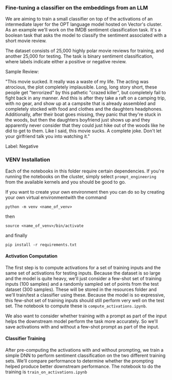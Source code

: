 ### Fine-tuning a classifier on the embeddings from an LLM

We are aiming to train a small classifier on top of the activations of an intermediate layer for the OPT language model hosted on Vector's cluster. As an example we'll work on the IMDB sentiment classification task. It's a boolean task that asks the model to classify the sentiment associated with a short movie review.

The dataset consists of 25,000 highly polar movie reviews for training, and another 25,000 for testing. The task is binary sentiment classification, where labels indicate either a positive or negative review.

Sample Review:

"This movie sucked. It really was a waste of my life. The acting was atrocious, the plot completely implausible. Long, long story short, these people get "terrorized" by this pathetic "crazed killer", but completely fail to fight back in any manner. And this is after they take a raft on a camping trip, with no gear, and show up at a campsite that is already assembled and completely stocked with food and clothes and the daughters headphones. Additionally, after their boat goes missing, they panic that they're stuck in the woods, but then the daughters boyfriend just shows up and they apparently never consider that they could just hike out of the woods like he did to get to them. Like I said, this movie sucks. A complete joke. Don't let your girlfriend talk you into watching it."

Label: Negative

### VENV Installation

Each of the notebooks in this folder require certain dependencies. If you're running the notebooks on the cluster, simply select `prompt_engineering` from the available kernels and you should be good to go.

If you want to create your own environment then you can do so by creating your own virtual environmentwith the command
```
python -m venv <name_of_venv>
```
then
```
source <name_of_venv>/bin/activate
```
and finally
```
pip install -r requirements.txt
```

#### Activation Computation

The first step is to compute activations for a set of training inputs and the same set of activations for testing inputs. Because the dataset is so large and the model is quite heavy, we'll just consider a few-shot set of training inputs (100 samples) and a randomly sampled set of points from the test dataset (300 samples). These will be stored in the resources folder and we'll train/test a classifier using these. Because the model is so expressive, this few-shot set of training inputs should still perform very well on the test set. The notebook to compute these is `compute_activations.ipynb`.

We also want to consider whether training with a prompt as part of the input helps the downstream model perform the task more accurately. So we'll save activations with and without a few-shot prompt as part of the input.

#### Classifier Training

After pre-computing the activations with and without prompting, we train a simple DNN to perform sentiment classification on the two different training sets. We'll compare performance to determine whether the prompting helped produce better downstream performance. The notebook to do the training is `train_on_activations.ipynb`
